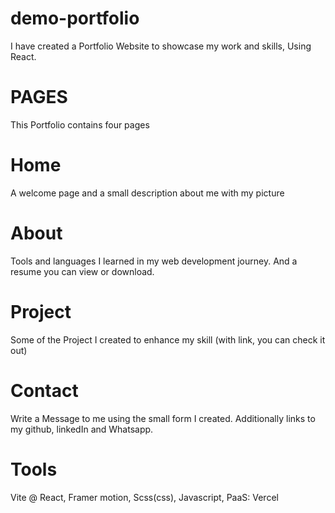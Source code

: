 # demo-portfolio
I have created a Portfolio Website to showcase my work and skills, Using React.

# PAGES
This Portfolio contains four pages
# Home
A welcome page and a small description about me with my picture

# About
Tools and languages I learned in my web development journey.
And a resume you can view or download.

# Project
Some of the Project I created to enhance my skill (with link, you can check it out)

# Contact 
Write a Message to me using the small form I created. Additionally links to my github, linkedIn and Whatsapp.

# Tools
Vite @ React,
Framer motion,
Scss(css),
Javascript,
PaaS: Vercel
